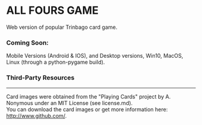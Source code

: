 # ALL FOURS GAME
Web version of popular Trinbago card game.
### Coming Soon: 
Mobile Versions (Android & IOS), and Desktop versions, Win10, MacOS, Linux (through a python-pygame build). 

### Third-Party Resources
___
 Card images were obtained from the "Playing Cards" project by A. Nonymous under an MIT License (see license.md).  
 You can  download the card images or get more information here: <http://www.github.com/>.





